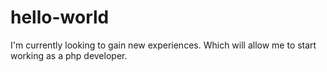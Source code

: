 # hello-world
I'm currently looking to gain new experiences. Which will allow me to start working as a php developer.
